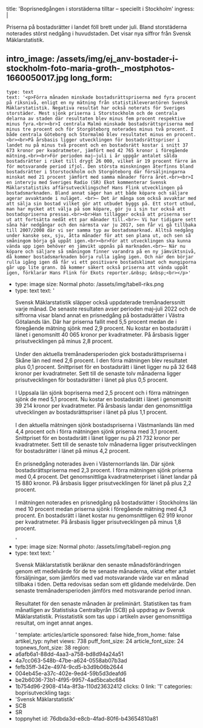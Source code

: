 title: 'Boprisnedgången i storstäderna tilltar – speciellt i Stockholm'
ingress: |
  <p>Priserna på bostadsrätter i landet föll brett under juli. Bland storstäderna noterades störst nedgång i huvudstaden. Det visar nya siffror från Svensk Mäklarstatistik.
  </p>
  
intro_image: /assets/img/ej_anv-bostader-i-stockholm-foto-maria-groth-_mostphotos-1660050017.jpg
long_form:
  -
    type: text
    text: '<p>Förra månaden minskade bostadsrättspriserna med fyra procent på riksnivå, enligt en ny mätning från statistikleverantören Svensk Mäklarstatistik. Negativa resultat har också noterats för Sveriges storstäder. Mest sjönk priserna i Storstockholm och de centrala delarna av staden där resultaten blev minus fem procent respektive minus fyra.<br><br>I centrala Malmö minskade bostadsrättspriserna med minus tre procent och för Storgöteborg noterades minus två procent. I både centrala Göteborg och Stormalmö blev resultatet minus en procent.<br><br>På årsbasis ligger utvecklingen för bostadsrättspriser i landet nu på minus två procent och en bostadsrätt kostar i snitt 37 673 kronor per kvadratmeter, jämfört med 42 765 kronor i föregående mätning.<br><br>För perioden maj–juli i år uppgår antalet sålda bostadsrätter i riket till drygt 26 000, vilket är 19 procent färre än för motsvarande period ifjol. Den största minskningen återfinns bland bostadsrätter i Storstockholm och Storgöteborg där försäljningarna minskat med 21 procent jämfört med samma månader förra året.<br><br>I en intervju med Sveriges Radio (SR) Ekot kommenterar Svensk Mäklarstatistiks affärsutvecklingschef Hans Flink utvecklingen på bostadsmarknaden. Bland annat säger han att både köpare och säljare agerar avvaktande i nuläget. <br>– Det är många som också avvaktar med att sälja sin bostad vilket gör att utbudet byggs på. Ett stort utbud, man har mycket att välja på som köpare, gör ju i sin tur också att bostadspriserna pressas.<br><br>Han tillägger också att priserna ser ut att fortsätta nedåt ett par månader till.<br>– Vi har tidigare sett såna här nedgångar och den närmsta var ju 2017, sen får vi gå tillbaka till 2007/2008 där vi ser samma typ av bostadsmarknad. Alltså nedgång under kanske sex, sju, åtta månader för att sen plana ut, och sen så småningom börja gå uppåt igen.<br><br>För att utvecklingen ska kunna vända upp igen behöver en jämvikt uppnås på marknaden.<br>– När nu köpare och säljare så småningom finner varandra på en ny jämviktsnivå, då kommer bostadsmarknaden börja rulla igång igen. Och när den börjar rulla igång igen då får vi ett positivare bostadsklimat och mungiporna går upp lite grann. Då kommer säkert också priserna att vända uppåt igen, förklarar Hans Flink för Ekots reporter.&nbsp; &nbsp;<br></p>'
  -
    type: image
    size: Normal
    photo: /assets/img/tabell-riks.png
  -
    type: text
    text: '<p>Svensk Mäklarstatistik släpper också uppdaterade tremånaderssnitt varje månad. De senaste resultaten avser perioden maj–juli 2022 och de siffrorna visar bland annat en prisnedgång på bostadsrätter i Västra Götalands län. Där har priserna fallit med 5,5 procent medan de i föregående mätning sjönk med 2,9 procent. Nu kostar en bostadsrätt i länet i genomsnitt 40&nbsp;065 kronor per kvadratmeter. På årsbasis ligger prisutvecklingen på minus 2,8 procent.&nbsp; <br><br>Under den aktuella tremånadersperioden gick bostadsrättspriserna i Skåne län ned med 2,6 procent. I den förra mätningen blev resultatet plus 0,1 procent. Snittpriset för en bostadsrätt i länet ligger nu på 32 648 kronor per kvadratmeter. Sett till de senaste tolv månaderna ligger prisutvecklingen för bostadsrätter i länet på plus 0,5 procent.<br><br>I Uppsala län sjönk bopriserna med 2,5 procent och i förra mätningen sjönk de med 5,1 procent. Nu kostar en bostadsrätt i länet i genomsnitt 39 214 kronor per kvadratmeter. På årsbasis landar den genomsnittliga utvecklingen av bostadsrättspriser i länet på plus 1,1 procent.<br><br>I den aktuella mätningen sjönk bostadspriserna i Västmanlands län med 4,4 procent och i förra mätningen sjönk priserna med 3,1 procent. Snittpriset för en bostadsrätt i länet ligger nu på 21&nbsp;732 kronor per kvadratmeter. Sett till de senaste tolv månaderna ligger prisutvecklingen för bostadsrätter i länet på minus 4,2 procent.<br><br>En prisnedgång noterades även i Västernorrlands län. Där sjönk bostadsrättspriserna med 2,3 procent. I förra mätningen sjönk priserna med 0,4 procent. Det genomsnittliga kvadratmeterpriset i länet landar på 15 880 kronor. På årsbasis ligger prisutvecklingen för länet på plus 2,2 procent. <br><br>I mätningen noterades en prisnedgång på bostadsrätter i Stockholms län med 10 procent medan priserna sjönk i föregående mätning med 4,3 procent. En bostadsrätt i länet kostar nu genomsnittligen 62 919 kronor per kvadratmeter. På årsbasis ligger prisutvecklingen på minus 1,8 procent.<br></p>'
  -
    type: image
    size: Normal
    photo: /assets/img/tabell-region.png
  -
    type: text
    text: '<p>Svensk Mäklarstatistik beräknar den senaste månadsförändringen genom ett medelvärde för de tre senaste månaderna, viktat efter antalet försäljningar, som jämförs med vad motsvarande värde var en månad tillbaka i tiden. Detta redovisas sedan som ett glidande medelvärde. Den senaste tremånadersperioden jämförs med motsvarande period innan.<br><br>Resultatet för den senaste månaden är preliminärt. Statistiken tas fram månatligen av Statistiska Centralbyrån (SCB) på uppdrag av Svensk Mäklarstatistik. Prisstatistik som tas upp i artikeln avser genomsnittliga resultat, om inget annat anges.</p>'
template: articles/article
sponsored: false
hide_from_home: false
artikel_typ: nyhet
views: 738
puff_font_size: 24
article_font_size: 24
topnews_font_size: 38
region:
  - a6afb6a1-88dd-4aa3-a758-bd8d94a24a51
  - 4a7cc063-548b-47be-a624-0558ab07b3ad
  - fefb35ff-342e-4974-9cd5-b3d9b06b2644
  - 004eb45e-a37c-402e-9ed4-59b5d3deafd6
  - be2b6036-73b1-4f95-9957-4ad5bcabc684
  - 1b754d96-2908-414a-8f3a-110d23632412
clicks: 0
link: '1'
categories: boprisutveckling
tags:
  - 'Svensk Mäklarstatistik'
  - SCB
  - SR
  - toppnyhet
id: 76dbda3d-e8cb-4fad-80f6-b43654810a81
